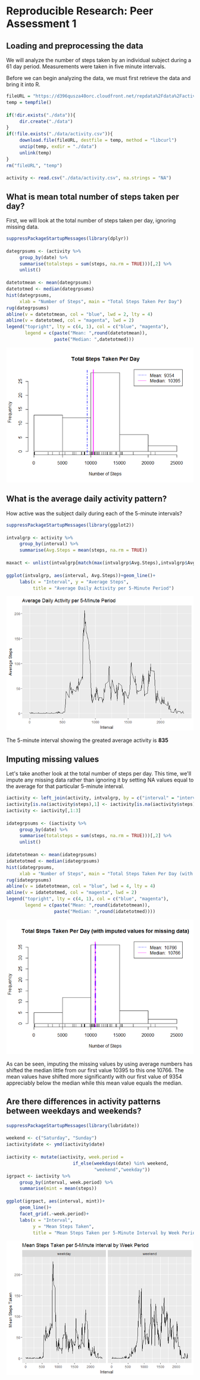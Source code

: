 # Reproducible Research: Peer Assessment 1

## Loading and preprocessing the data
We will analyze the number of steps taken by an individual subject during a 61 day period. Measurements were taken in five minute intervals.  

Before we can begin analyzing the data, we must first retrieve the data and bring it into R.


```r
fileURL = "https://d396qusza40orc.cloudfront.net/repdata%2Fdata%2Factivity.zip"
temp = tempfile()

if(!dir.exists("./data")){ 
     dir.create("./data")
}
if(!file.exists("./data/activity.csv")){
     download.file(fileURL, destfile = temp, method = "libcurl")
     unzip(temp, exdir = "./data")
     unlink(temp)
}
rm("fileURL", "temp")

activity <- read.csv("./data/activity.csv", na.strings = "NA")
```


## What is mean total number of steps taken per day?

First, we will look at the total number of steps taken per day, ignoring missing data.


```r
suppressPackageStartupMessages(library(dplyr))

dategrpsums <- (activity %>% 
     group_by(date) %>%
     summarise(totalsteps = sum(steps, na.rm = TRUE)))[,2] %>%
     unlist()

datetotmean <- mean(dategrpsums)
datetotmed <- median(dategrpsums)
hist(dategrpsums,
     xlab = "Number of Steps", main = "Total Steps Taken Per Day")
rug(dategrpsums)
abline(v = datetotmean, col = "blue", lwd = 2, lty = 4)
abline(v = datetotmed, col = "magenta", lwd = 2)
legend("topright", lty = c(4, 1), col = c("blue", "magenta"), 
       legend = c(paste("Mean: ",round(datetotmean)),
                  paste("Median: ",datetotmed)))
```

![](PA1_template_files/figure-html/chunk02-1.png)<!-- -->


## What is the average daily activity pattern?

How active was the subject daily during each of the 5-minute intervals?


```r
suppressPackageStartupMessages(library(ggplot2))

intvalgrp <- activity %>% 
     group_by(interval) %>% 
     summarise(Avg.Steps = mean(steps, na.rm = TRUE))

maxact <- unlist(intvalgrp[match(max(intvalgrp$Avg.Steps),intvalgrp$Avg.Steps),1])

ggplot(intvalgrp, aes(interval, Avg.Steps))+geom_line()+
     labs(x = "Interval", y = "Average Steps", 
          title = "Average Daily Activity per 5-Minute Period")
```

![](PA1_template_files/figure-html/chunk03-1.png)<!-- -->


The 5-minute interval showing the greated average activity is **835**

## Imputing missing values

Let's take another look at the total number of steps per day. This time, we'll impute any missing data rather than ignoring it by setting NA values equal to the average for that particular 5-minute interval.


```r
iactivity <- left_join(activity, intvalgrp, by = c("interval" = "interval"))
iactivity[is.na(iactivity$steps),1] <- iactivity[is.na(iactivity$steps),4]
iactivity <- iactivity[,1:3]

idategrpsums <- (iactivity %>% 
     group_by(date) %>%
     summarise(totalsteps = sum(steps, na.rm = TRUE)))[,2] %>%
     unlist()

idatetotmean <- mean(idategrpsums)
idatetotmed <- median(idategrpsums)
hist(idategrpsums,
     xlab = "Number of Steps", main = "Total Steps Taken Per Day (with imputed values for missing data)")
rug(idategrpsums)
abline(v = idatetotmean, col = "blue", lwd = 4, lty = 4)
abline(v = idatetotmed, col = "magenta", lwd = 2)
legend("topright", lty = c(4, 1), col = c("blue", "magenta"), 
       legend = c(paste("Mean: ",round(idatetotmean)),
                  paste("Median: ",round(idatetotmed))))
```

![](PA1_template_files/figure-html/chunk04-1.png)<!-- -->

As can be seen, imputing the missing values by using average numbers has shifted the median little from our first value 10395 to this one 10766. The mean values have shifted more significantly with our first value of 9354 appreciably below the median while this mean value equals the median.

## Are there differences in activity patterns between weekdays and weekends?


```r
suppressPackageStartupMessages(library(lubridate))

weekend <- c("Saturday", "Sunday")
iactivity$date <- ymd(iactivity$date)

iactivity <- mutate(iactivity, week.period = 
                         if_else(weekdays(date) %in% weekend,
                                 "weekend","weekday"))
igrpact <- iactivity %>% 
     group_by(interval, week.period) %>%
     summarise(mint = mean(steps))

ggplot(igrpact, aes(interval, mint))+
     geom_line()+
     facet_grid(.~week.period)+
     labs(x = "Interval", 
          y = "Mean Steps Taken",
          title = "Mean Steps Taken per 5-Minute Interval by Week Period")
```

![](PA1_template_files/figure-html/chunk05-1.png)<!-- -->
